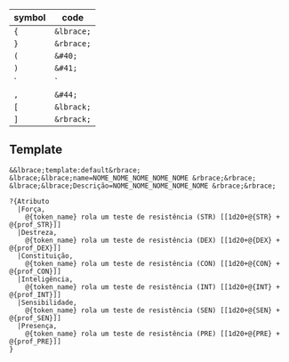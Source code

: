 | symbol | code       | 
| ------ | ---------- |
| `{`    | `&lbrace;` |
| `}`    | `&rbrace;` |
| `(`    | `&#40;`    |
| `)`    | `&#41;`    |
| `|`    | `&#124;`   |
| `,`    | `&#44;`    |
| `[`    | `&lbrack;` |
| `]`    | `&rbrack;` |

## Template
```
&&lbrace;template:default&rbrace; &lbrace;&lbrace;name=NOME_NOME_NOME_NOME_NOME &rbrace;&rbrace; &lbrace;&lbrace;Descrição=NOME_NOME_NOME_NOME_NOME &rbrace;&rbrace;
```

```
?{Atributo
  |Força,
    @{token_name} rola um teste de resistência (STR) [[1d20+@{STR} + @{prof_STR}]]
  |Destreza,
    @{token_name} rola um teste de resistência (DEX) [[1d20+@{DEX} + @{prof_DEX}]]
  |Constituição,
    @{token_name} rola um teste de resistência (CON) [[1d20+@{CON} + @{prof_CON}]]
  |Inteligência,
    @{token_name} rola um teste de resistência (INT) [[1d20+@{INT} + @{prof_INT}]]
  |Sensibilidade,
    @{token_name} rola um teste de resistência (SEN) [[1d20+@{SEN} + @{prof_SEN}]]
  |Presença,
    @{token_name} rola um teste de resistência (PRE) [[1d20+@{PRE} + @{prof_PRE}]]
}
```
